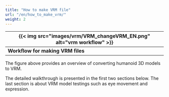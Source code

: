 ```yaml
---
title: "How to make VRM file"
url: "/en/how_to_make_vrm/"
weight: 2
---
```


| {{< img src="images/vrm/VRM_changeVRM_EN.png" alt="vrm workflow" >}}  |
|-----------------------------------------------------------------------|
| **Workflow for making VRM files**             |

The figure above provides an overview of converting humanoid 3D models to VRM.

The detailed walkthrough is presented in the first two sections below. 
The last section is about VRM model testings such as eye movement and expression.
